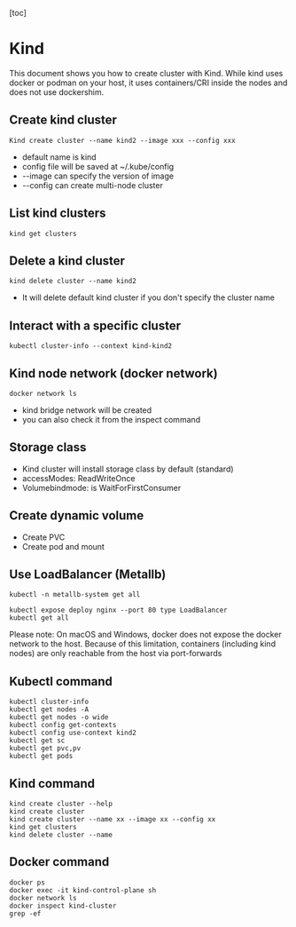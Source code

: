 [toc]



# Kind

This document shows you how to create cluster with Kind.
While kind uses docker or podman on your host, it uses containers/CRI inside the nodes and does not use dockershim.

## Create kind cluster

```shell
Kind create cluster --name kind2 --image xxx --config xxx
```

- default name is kind
- config file will be saved at ~/.kube/config
- --image can specify the version of image
- --config can create multi-node cluster

## List kind clusters

```shell
kind get clusters
```

## Delete a kind cluster

```shell
kind delete cluster --name kind2
```

- It will delete default kind cluster if you don't specify the cluster name

## Interact with a specific cluster

```shell
kubectl cluster-info --context kind-kind2
```

## Kind node network (docker network)

```shell
docker network ls 
```

- kind bridge network will be created
- you can also check it from the inspect command

## Storage class

- Kind cluster will install storage class by default (standard)
- accessModes: ReadWriteOnce
- Volumebindmode: is WaitForFirstConsumer

## Create dynamic volume 

- Create PVC
- Create pod and mount

## Use LoadBalancer (Metallb)

```shell
kubectl -n metallb-system get all
```

```shell
kubectl expose deploy nginx --port 80 type LoadBalancer
kubectl get all
```

Please note: On macOS and Windows, docker does not expose the docker network to the host. Because of this limitation, containers (including kind nodes) are only reachable from the host via port-forwards

## Kubectl command

```shell
kubectl cluster-info
kubectl get nodes -A 
kubectl get nodes -o wide
kubectl config get-contexts
kubectl config use-context kind2
kubectl get sc
kubectl get pvc,pv
kubectl get pods
```

## Kind command

```shell
kind create cluster --help
kind create cluster
kind create cluster --name xx --image xx --config xx
kind get clusters
kind delete cluster --name
```

## Docker command

```shell
docker ps
docker exec -it kind-control-plane sh
docker network ls
docker inspect kind-cluster
grep -ef
```

## 
